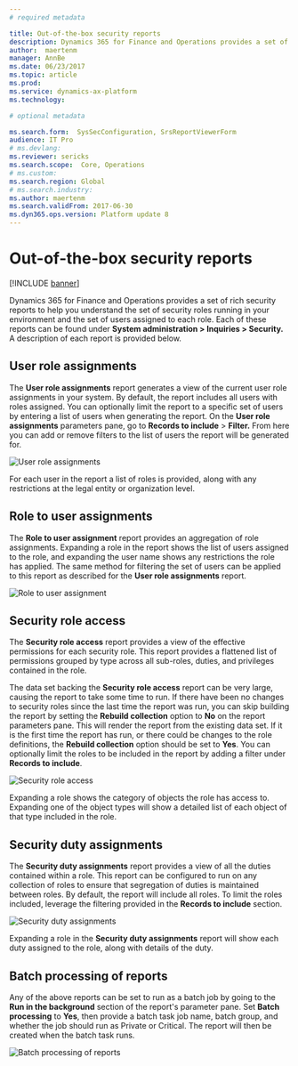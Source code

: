 ```yaml
---
# required metadata

title: Out-of-the-box security reports
description: Dynamics 365 for Finance and Operations provides a set of rich security reports to help you understand the set of security roles running in your environment and the set of users assigned to each role.
author:  maertenm
manager: AnnBe
ms.date: 06/23/2017
ms.topic: article
ms.prod: 
ms.service: dynamics-ax-platform
ms.technology: 

# optional metadata

ms.search.form:  SysSecConfiguration, SrsReportViewerForm
audience: IT Pro
# ms.devlang: 
ms.reviewer: sericks
ms.search.scope:  Core, Operations
# ms.custom: 
ms.search.region: Global
# ms.search.industry: 
ms.author: maertenm
ms.search.validFrom: 2017-06-30
ms.dyn365.ops.version: Platform update 8
---
```


# Out-of-the-box security reports

[!INCLUDE [banner](../includes/banner.md)]

Dynamics 365 for Finance and Operations provides a set of rich security reports to help you understand the set of security roles running in your environment and the set of users assigned to each role. Each of these reports can be found under **System administration \> Inquiries \> Security.** A description of each report is provided below.

User role assignments
----------------------------

The **User role assignments** report generates a view of the current user role assignments in your system. By default, the report includes all users with roles assigned. You can optionally limit the report to a specific set of users by entering a list of users when generating the report. On the **User role assignments** parameters pane, go to **Records to include** > **Filter.** From here you can add or remove filters to the list of users the report will be generated for.

![User role assignments](media/User-role-assignments.PNG)

For each user in the report a list of roles is provided, along with any restrictions at the legal entity or organization level.

Role to user assignments 
-------------------------

The **Role to user assignment** report provides an aggregation of role assignments. Expanding a role in the report shows the list of users assigned to the role, and expanding the user name shows any restrictions the role has applied. The same method for filtering the set of users can be applied to this report as described for the **User role assignments** report.

![Role to user assignment](media/role-to-user-assignments.png)

Security role access
--------------------

The **Security role access** report provides a view of the effective permissions for each security role. This report provides a flattened list of permissions grouped by type across all sub-roles, duties, and privileges contained in the role.

The data set backing the **Security role access** report can be very large, causing the report to take some time to run. If there have been no changes to security roles since the last time the report was run, you can skip building the report by setting the **Rebuild collection** option to **No** on the report parameters pane. This will render the report from the existing data set. If it is the first time the report has run, or there could be changes to the role definitions, the **Rebuild collection** option should be set to **Yes**. You can optionally limit the roles to be included in the report by adding a filter under **Records to include**.

![Security role access](media/security-role-access.png)

Expanding a role shows the category of objects the role has access to. Expanding one of the object types will show a detailed list of each object of that type included in the role.

Security duty assignments
-------------------------

The **Security duty assignments** report provides a view of all the duties contained within a role. This report can be configured to run on any collection of roles to ensure that segregation of duties is maintained between roles. By default, the report will include all roles. To limit the roles included, leverage the filtering provided in the **Records to include** section.

![Security duty assignments](media/security-duty-assignments.png)

Expanding a role in the **Security duty assignments** report will show each duty assigned to the role, along with details of the duty.

## Batch processing of reports
Any of the above reports can be set to run as a batch job by going to the **Run in the background** section of the report's parameter pane. Set **Batch processing** to **Yes**, then provide a batch task job name, batch group, and whether the job should run as Private or Critical. The report will then be created when the batch task runs.

![Batch processing of reports](media/a6142c903497381171bf6c6b27495895.png)

